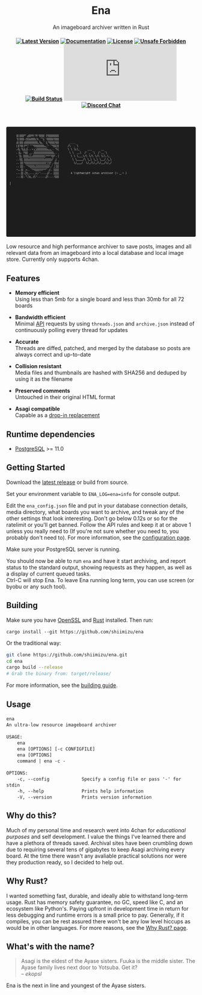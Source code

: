 <h1 align="center"><!--<img src="./img/yotsuba-and-ena.png" alt="Yotsuba&Ena!" width="470" /><br>-->
Ena</h1><p align="center">An imageboard archiver written in Rust</p><h4 align="center">
<div align="center">

[![Latest Version][latest-badge]][latest-link]
[![Documentation][doc-badge]][doc-url]
[![License][license-badge]][license-url]
[![Unsafe Forbidden][safety-badge]][safety-url]
[![Build Status][build-badge]][build-url]
[![Matrix Chat][matrix-chat-badge]][matrix-chat-link]
[![Discord Chat][discord-chat-badge]][discord-chat-link]

[repo-url]: https://github.com/shiimizu/ena
[latest-badge]: https://img.shields.io/github/v/release/shiimizu/ena?color=orange&style=flat-square
[latest-link]: https://github.com/shiimizu/ena/releases/latest
[license-badge]: https://img.shields.io/github/license/shiimizu/ena?color=blue&style=flat-square
[license-url]: LICENSE
[doc-badge]: https://img.shields.io/badge/docs-latest-blue.svg?style=flat-square
[doc-url]: https://shiimizu.github.io/ena.docs
[build-badge]: https://img.shields.io/github/workflow/status/shiimizu/ena/Rust?logo=github&style=flat-square
[build-url]: https://github.com/shiimizu/ena/actions?query=workflow%3ARust
[safety-badge]: https://img.shields.io/badge/unsafe-forbidden-green.svg?style=flat-square
[safety-url]: https://github.com/rust-secure-code/safety-dance/
[discord-chat-link]: https://discord.gg/phPHTEs
[discord-chat-badge]: https://img.shields.io/discord/134020776251752448?logo=discord&style=flat-square
[matrix-chat-link]: https://matrix.to/#/#bibanon-chat:matrix.org
[matrix-chat-badge]: https://img.shields.io/matrix/bibanon-chat:matrix.org?logo=matrix&style=flat-square
[scc-code-badge]: https://sloc.xyz/github/shiimizu/ena?category=code
[scc-cocomo-badge]: https://sloc.xyz/github/shiimizu/ena?category=cocomo

</div>

</h4>

<br>

![Demo](./img/demo.gif)


Low resource and high performance archiver to save posts, images and all relevant data from an imageboard into a local database and local image store. Currently only supports 4chan.  


## Features

* **Memory efficient**<br>
 Using less than 5mb for a single board and less than 30mb for all 72 boards
 
* **Bandwidth efficient**<br>
 Minimal [API](https://github.com/4chan/4chan-API) requests by using `threads.json` and `archive.json` instead of continuously polling every thread for updates
 
* **Accurate**<br>
 Threads are diffed, patched, and merged by the database so posts are always correct and up-to-date
    
* **Collision resistant**<br>
 Media files and thumbnails are hashed with SHA256 and deduped by using it as the filename
    
* **Preserved comments**<br>
 Untouched in their original HTML format

* **Asagi compatible**<br>
 Capable as a [drop-in replacement](https://github.com/shiimizu/ena/wiki/Asagi)


## Runtime dependencies
* [PostgreSQL](https://www.postgresql.org/download/) >= 11.0

## Getting Started
Download the [latest release][latest-link] or build from source.  

Set your environment variable to `ENA_LOG=ena=info` for console output. 

Edit the `ena_config.json` file and put in your database connection details, media directory, what boards you want to archive, and tweak any of the other settings that look interesting. Don't go below 0.12s or so for the ratelimit or you'll get banned. Follow the API rules and keep it at or above 1 unless you really need to (If you're not sure whether you need to, you probably don't need to). For more information, see the [configuration page](https://github.com/shiimizu/ena/wiki/Configuration).

Make sure your PostgreSQL server is running.  

You should now be able to run `ena` and have it start archiving, and report status to the standard output, showing requests as they happen, as well as a display of current queued tasks.  
Ctrl-C will stop Ena. To leave Ena running long term, you can use screen (or byobu or any such tool).

## Building
Make sure you have [OpenSSL](https://www.openssl.org/source/) and [Rust](https://www.rust-lang.org/tools/install) installed. Then run:

```
cargo install --git https://github.com/shiimizu/ena
```

Or the traditional way: 
```bash
git clone https://github.com/shiimizu/ena.git
cd ena
cargo build --release
# Grab the binary from: target/release/
```
For more information, see the [building guide](https://github.com/shiimizu/ena/wiki/Building). 

## Usage
```
ena
An ultra-low resource imageboard archiver

USAGE:
    ena
    ena [OPTIONS] [-c CONFIGFILE]
    ena [OPTIONS]
    command | ena -c -

OPTIONS:
    -c, --config            Specify a config file or pass '-' for stdin
    -h, --help              Prints help information
    -V, --version           Prints version information
```

## Why do this?
Much of my personal time and research went into 4chan for *educational purposes* and self development. I value the things I've learned there and have a plethora of threads saved. Archival sites have been crumbling down due to requiring several tens of gigabytes to keep Asagi archiving every board. At the time there wasn't any avaliable practical solutions nor were they production ready, so I decided to help out.

## Why Rust?
I wanted something fast, durable, and ideally able to withstand long-term usage. Rust has memory safety guarantee, no GC, speed like C, and an ecosystem like Python's. Paying upfront in development time in return for less debugging and runtime errors is a small price to pay. Generally, if it compiles, you can be rest assured there won't be any low level hiccups as would be in other languages. For more reasons, see the [Why Rust? page](https://github.com/shiimizu/ena/wiki/Why-Rust%3F).

## What's with the name?
> Asagi is the eldest of the Ayase sisters. Fuuka is the middle sister. The Ayase family lives next door to Yotsuba. Get it?  
> – *ekopsl*  

Ena is the next in line and youngest of the Ayase sisters.

